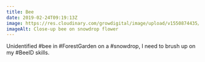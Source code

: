 ```yaml
---
title: Bee
date: 2019-02-24T09:19:13Z
image: https://res.cloudinary.com/growdigital/image/upload/v1550874435/bee-0195DAC0.jpg
imageAlt: Close-up bee on snowdrop flower
---
```


Unidentified #bee in #ForestGarden on a #snowdrop, I need to brush up on my #BeeID skills.
